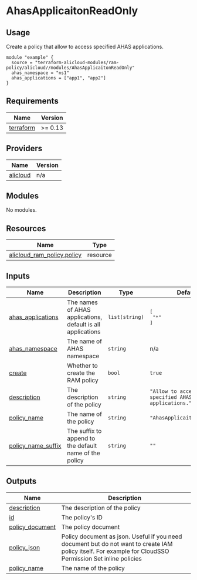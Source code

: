 # AhasApplicaitonReadOnly

## Usage

Create a policy that allow to access specified AHAS applications.

```hcl
module "example" {
  source = "terraform-alicloud-modules/ram-policy/alicloud//modules/AhasApplicaitonReadOnly"
  ahas_namespace = "ns1"
  ahas_applications = ["app1", "app2"]
}
```

<!-- BEGIN_TF_DOCS -->
## Requirements

| Name | Version |
|------|---------|
| <a name="requirement_terraform"></a> [terraform](#requirement\_terraform) | >= 0.13 |

## Providers

| Name | Version |
|------|---------|
| <a name="provider_alicloud"></a> [alicloud](#provider\_alicloud) | n/a |

## Modules

No modules.

## Resources

| Name | Type |
|------|------|
| [alicloud_ram_policy.policy](https://registry.terraform.io/providers/hashicorp/alicloud/latest/docs/resources/ram_policy) | resource |

## Inputs

| Name | Description | Type | Default | Required |
|------|-------------|------|---------|:--------:|
| <a name="input_ahas_applications"></a> [ahas\_applications](#input\_ahas\_applications) | The names of AHAS applications, default is all applications | `list(string)` | <pre>[<br/>  "*"<br/>]</pre> | no |
| <a name="input_ahas_namespace"></a> [ahas\_namespace](#input\_ahas\_namespace) | The name of AHAS namespace | `string` | n/a | yes |
| <a name="input_create"></a> [create](#input\_create) | Whether to create the RAM policy | `bool` | `true` | no |
| <a name="input_description"></a> [description](#input\_description) | The description of the policy | `string` | `"Allow to access specified AHAS applications."` | no |
| <a name="input_policy_name"></a> [policy\_name](#input\_policy\_name) | The name of the policy | `string` | `"AhasApplicaitonReadOnly"` | no |
| <a name="input_policy_name_suffix"></a> [policy\_name\_suffix](#input\_policy\_name\_suffix) | The suffix to append to the default name of the policy | `string` | `""` | no |

## Outputs

| Name | Description |
|------|-------------|
| <a name="output_description"></a> [description](#output\_description) | The description of the policy |
| <a name="output_id"></a> [id](#output\_id) | The policy's ID |
| <a name="output_policy_document"></a> [policy\_document](#output\_policy\_document) | The policy document |
| <a name="output_policy_json"></a> [policy\_json](#output\_policy\_json) | Policy document as json. Useful if you need document but do not want to create IAM policy itself. For example for CloudSSO Permission Set inline policies |
| <a name="output_policy_name"></a> [policy\_name](#output\_policy\_name) | The name of the policy |
<!-- END_TF_DOCS -->
